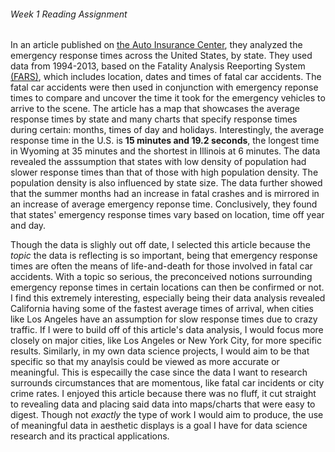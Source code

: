 ###### Week 1 Reading Assignment <h6>
In an article published on [the Auto Insurance Center](https://www.autoinsurancecenter.com/emergency-response-times.htm), they analyzed the emergency response times across the United States, by state. They used data from 1994-2013, based on the Fatality Analysis Reeporting System [(FARS)](https://www.nhtsa.gov/research-data/fatality-analysis-reporting-system-fars), which includes location, dates and times of fatal car accidents. The fatal car accidents were then used in conjunction with emergency reponse times to compare and uncover the time it took for the emergency vehicles to arrive to the scene. The article has a map that showcases the average response times by state and many charts that specify response times during certain: months, times of day and holidays. Interestingly, the average response time in the U.S. is **15 minutes and 19.2 seconds**, the longest time in Wyoming at 35 minutes and the shortest in Illinois at 6 minutes. The data revealed the asssumption that states with low density of population had slower response times than that of those with high population density. The population density is also influenced by state size. The data further showed that the summer months had an increase in fatal crashes and is mirrored in an increase of average emergency reponse time. Conclusively, they found that states' emergency response times vary based on location, time off year and day.

Though the data is slighly out off date, I selected this article because the _topic_ the data is reflecting is so important, being that emergency response times are often the means of life-and-death for those involved in fatal car accidents. With a topic so serious, the preconceived notions surrounding emergency reponse times in certain locations can then be confirmed or not. I find this extremely interesting, especially being their data analysis revealed California having some of the fastest average times of arrival, when cities like Los Angeles have an assumption for slow response times due to crazy traffic. If I were to build off of this article's data analysis, I would focus more closely on major cities, like Los Angeles or New York City, for more specific results. Similarly, in my own data science projects, I would aim to be that specific so that my anaylsis could be viewed as more accurate or meaningful. This is especailly the case since the data I want to research surrounds circumstances that are momentous, like fatal car incidents or city crime rates. I enjoyed this article because there was no fluff, it cut straight to revealing data and placing said data into maps/charts that were easy to digest. Though not *exactly* the type of work I would aim to produce, the use of meaningful data in aesthetic displays is a goal I have for data science research and its practical applications.
